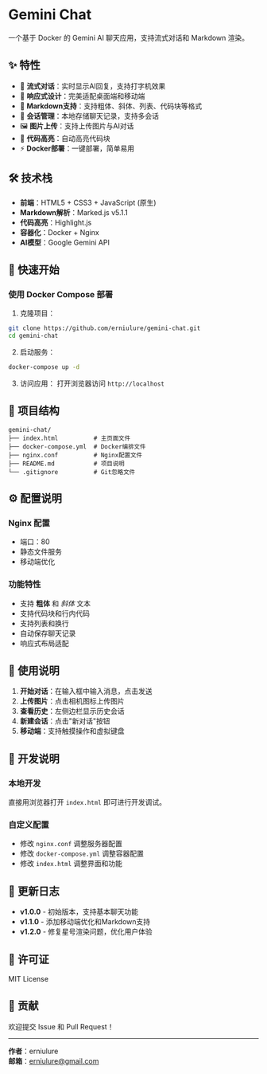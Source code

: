 # Gemini Chat

一个基于 Docker 的 Gemini AI 聊天应用，支持流式对话和 Markdown 渲染。

## ✨ 特性

- 🚀 **流式对话**：实时显示AI回复，支持打字机效果
- 📱 **响应式设计**：完美适配桌面端和移动端
- 🎨 **Markdown支持**：支持粗体、斜体、列表、代码块等格式
- 💾 **会话管理**：本地存储聊天记录，支持多会话
- 🖼️ **图片上传**：支持上传图片与AI对话
- 🎯 **代码高亮**：自动高亮代码块
- ⚡ **Docker部署**：一键部署，简单易用

## 🛠️ 技术栈

- **前端**：HTML5 + CSS3 + JavaScript (原生)
- **Markdown解析**：Marked.js v5.1.1
- **代码高亮**：Highlight.js
- **容器化**：Docker + Nginx
- **AI模型**：Google Gemini API

## 🚀 快速开始

### 使用 Docker Compose 部署

1. 克隆项目：
```bash
git clone https://github.com/erniulure/gemini-chat.git
cd gemini-chat
```

2. 启动服务：
```bash
docker-compose up -d
```

3. 访问应用：
打开浏览器访问 `http://localhost`

## 📁 项目结构

```
gemini-chat/
├── index.html          # 主页面文件
├── docker-compose.yml  # Docker编排文件
├── nginx.conf          # Nginx配置文件
├── README.md           # 项目说明
└── .gitignore          # Git忽略文件
```

## ⚙️ 配置说明

### Nginx 配置
- 端口：80
- 静态文件服务
- 移动端优化

### 功能特性
- 支持 **粗体** 和 *斜体* 文本
- 支持代码块和行内代码
- 支持列表和换行
- 自动保存聊天记录
- 响应式布局适配

## 🎯 使用说明

1. **开始对话**：在输入框中输入消息，点击发送
2. **上传图片**：点击相机图标上传图片
3. **查看历史**：左侧边栏显示历史会话
4. **新建会话**：点击"新对话"按钮
5. **移动端**：支持触摸操作和虚拟键盘

## 🔧 开发说明

### 本地开发
直接用浏览器打开 `index.html` 即可进行开发调试。

### 自定义配置
- 修改 `nginx.conf` 调整服务器配置
- 修改 `docker-compose.yml` 调整容器配置
- 修改 `index.html` 调整界面和功能

## 📝 更新日志

- **v1.0.0** - 初始版本，支持基本聊天功能
- **v1.1.0** - 添加移动端优化和Markdown支持
- **v1.2.0** - 修复星号渲染问题，优化用户体验

## 📄 许可证

MIT License

## 🤝 贡献

欢迎提交 Issue 和 Pull Request！

---

**作者**：erniulure  
**邮箱**：erniulure@gmail.com
